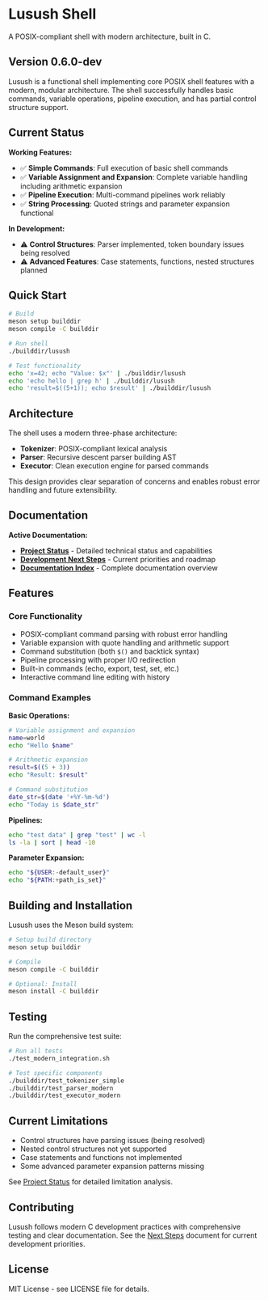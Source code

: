 # Lusush Shell

A POSIX-compliant shell with modern architecture, built in C.

## Version 0.6.0-dev

Lusush is a functional shell implementing core POSIX shell features with a modern, modular architecture. The shell successfully handles basic commands, variable operations, pipeline execution, and has partial control structure support.

## Current Status

**Working Features:**
- ✅ **Simple Commands**: Full execution of basic shell commands
- ✅ **Variable Assignment and Expansion**: Complete variable handling including arithmetic expansion  
- ✅ **Pipeline Execution**: Multi-command pipelines work reliably
- ✅ **String Processing**: Quoted strings and parameter expansion functional

**In Development:**
- ⚠️ **Control Structures**: Parser implemented, token boundary issues being resolved
- ⚠️ **Advanced Features**: Case statements, functions, nested structures planned

## Quick Start

```bash
# Build
meson setup builddir
meson compile -C builddir

# Run shell
./builddir/lusush

# Test functionality
echo 'x=42; echo "Value: $x"' | ./builddir/lusush
echo 'echo hello | grep h' | ./builddir/lusush
echo 'result=$((5+1)); echo $result' | ./builddir/lusush
```

## Architecture

The shell uses a modern three-phase architecture:
- **Tokenizer**: POSIX-compliant lexical analysis
- **Parser**: Recursive descent parser building AST
- **Executor**: Clean execution engine for parsed commands

This design provides clear separation of concerns and enables robust error handling and future extensibility.
## Documentation

**Active Documentation:**
- **[Project Status](PROJECT_STATUS_CURRENT.md)** - Detailed technical status and capabilities
- **[Development Next Steps](NEXT_STEPS_CURRENT.md)** - Current priorities and roadmap  
- **[Documentation Index](docs/DOCUMENTATION_INDEX.md)** - Complete documentation overview

## Features

### Core Functionality
- POSIX-compliant command parsing with robust error handling
- Variable expansion with quote handling and arithmetic support
- Command substitution (both `$()` and backtick syntax)
- Pipeline processing with proper I/O redirection
- Built-in commands (echo, export, test, set, etc.)
- Interactive command line editing with history

### Command Examples

**Basic Operations:**
```bash
# Variable assignment and expansion
name=world
echo "Hello $name"

# Arithmetic expansion  
result=$((5 + 3))
echo "Result: $result"

# Command substitution
date_str=$(date '+%Y-%m-%d')
echo "Today is $date_str"
```

**Pipelines:**
```bash
echo "test data" | grep "test" | wc -l
ls -la | sort | head -10
```

**Parameter Expansion:**
```bash
echo "${USER:-default_user}"
echo "${PATH:+path_is_set}"
```

## Building and Installation

Lusush uses the Meson build system:

```bash
# Setup build directory
meson setup builddir

# Compile
meson compile -C builddir

# Optional: Install
meson install -C builddir
```

## Testing

Run the comprehensive test suite:

```bash
# Run all tests
./test_modern_integration.sh

# Test specific components
./builddir/test_tokenizer_simple
./builddir/test_parser_modern
./builddir/test_executor_modern
```

## Current Limitations

- Control structures have parsing issues (being resolved)
- Nested control structures not yet supported
- Case statements and functions not implemented
- Some advanced parameter expansion patterns missing

See [Project Status](PROJECT_STATUS_CURRENT.md) for detailed limitation analysis.

## Contributing

Lusush follows modern C development practices with comprehensive testing and clear documentation. See the [Next Steps](NEXT_STEPS_CURRENT.md) document for current development priorities.

## License

MIT License - see LICENSE file for details.
